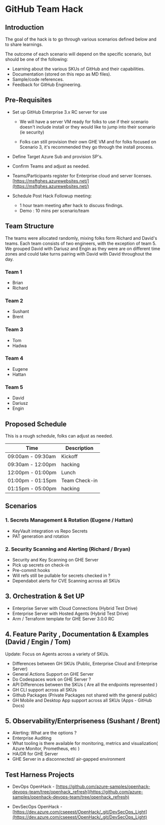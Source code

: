 # GitHub Team Hack

## Introduction

The goal of the hack is to go through various scenarios defined below and to share learnings. 

The outcome of each scenario will depend on the specific scenario, but should be one of the following:

* Learning about the various SKUs of GitHub and their capabilities.
* Documentation (stored on this repo as MD files).
* Sample/code references.
* Feedback for GitHub Engineering.

## Pre-Requisites

* Set up GitHub Enterprise 3.x RC server for use
  
  * We will have a server VM ready for folks to use if their scenario doesn't include install or they would like to jump into their scenario (ie security)

  * Folks can still provision their own GHE VM and for folks focused on Scenario 3, it's recommended they go through the install process.

* Define Target Azure Sub and provision SP's.
* Confirm Teams and adjust as needed.
* Teams/Participants register for Enterprise cloud and server licenses.
[https://msftghes.azurewebsites.net/](https://msftghes.azurewebsites.net/)
* Schedule Post Hack Followup meeting:
  * 1 hour team meeting after hack to discuss findings.
  * Demo : 10 mins per scenario/team

## Team Structure

The teams were allocated randomly, mixing folks form Richard and David's teams. Each team consists of two engineers, with the exception of team 5. We grouped David with Dariusz and Engin as they were are on different time zones and could take turns pairing with David with David throughout the day.

### Team 1

* Brian
* Richard

### Team 2

* Sushant
* Brent

### Team 3

* Tom
* Hadwa

### Team 4

* Eugene
* Hattan

### Team 5

* David
* Dariusz
* Engin

## Proposed Schedule

This is a rough schedule, folks can adjust as needed.

| Time               | Description   |
| ------------------ | ------------- |
| 09:00am - 09:30am  | Kickoff       |
| 09:30am - 12:00pm  | hacking       |
| 12:00pm - 01:00pm  | Lunch         |
| 01:00pm - 01:15pm  | Team Check-in |
| 01:15pm - 05:00pm  | hacking       |

## Scenarios

### 1. Secrets Management & Rotation (Eugene / Hattan)

* KeyVault integration vs Repo Secrets
* PAT generation and rotation

### 2. Security Scanning and Alerting (Richard / Bryan)

* Security and Key Scanning on GHE Server
* Pick up secrets on check-in
* Pre-commit hooks
* Will refs still be pullable for secrets checked in ?
* Dependabot alerts for CVE Scanning across all SKUs

## 3. Orchestration & Set UP

* Enterprise Server with Cloud Connections (Hybrid Test Drive)
* Enterprise Server with Hosted Agents (Hybrid Test Drive)
* Arm / Terraform template for GHE Server 3.0.0 RC

## 4. Feature Parity , Documentation & Examples (David / Engin / Tom)
  Update: Focus on Agents across a variety of SKUs.
* Differences between GH SKUs (Public, Enterprise Cloud and Enterprise Server)
* General Actions Support on GHE Server
* Do Codespaces work on GHE Server ?
* API Differences between the SKUs ( Are all the endpoints represented )
* GH CLI support across all SKUs
* Github Packages (Private Packages not shared with the general public)
* GH Mobile and Desktop App support across all SKUs (Apps - GitHub Docs)

## 5. Observability/Enterpriseness (Sushant / Brent)

* Alerting: What are the options ?
* Enterprise Auditing
* What tooling is there available for monitoring, metrics and visualization( Azure Monitor, Prometheus, etc )
* HA/DR for GHE Server
* GHE Server in a disconnected/ air-gapped environment

## Test Harness Projects

* DevOps OpenHack - [https://github.com/azure-samples/openhack-devops-team/tree/openhack_refresh](https://github.com/azure-samples/openhack-devops-team/tree/openhack_refresh)

* DevSecOps OpenHack - [https://dev.azure.com/cseeest/OpenHack/_git/DevSecOps_Light](https://dev.azure.com/cseeest/OpenHack/_git/DevSecOps_Light)

